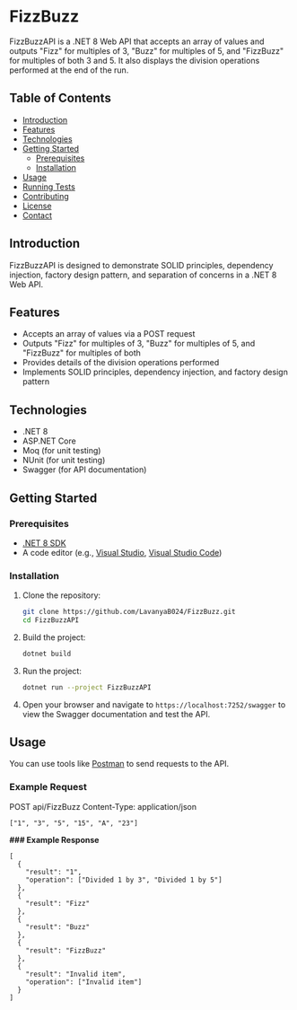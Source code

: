 # FizzBuzz

FizzBuzzAPI is a .NET 8 Web API that accepts an array of values and outputs "Fizz" for multiples of 3, "Buzz" for multiples of 5, and "FizzBuzz" for multiples of both 3 and 5. It also displays the division operations performed at the end of the run.

## Table of Contents
- [Introduction](#introduction)
- [Features](#features)
- [Technologies](#technologies)
- [Getting Started](#getting-started)
  - [Prerequisites](#prerequisites)
  - [Installation](#installation)
- [Usage](#usage)
- [Running Tests](#running-tests)
- [Contributing](#contributing)
- [License](#license)
- [Contact](#contact)

## Introduction
FizzBuzzAPI is designed to demonstrate SOLID principles, dependency injection, factory design pattern, and separation of concerns in a .NET 8 Web API.

## Features
- Accepts an array of values via a POST request
- Outputs "Fizz" for multiples of 3, "Buzz" for multiples of 5, and "FizzBuzz" for multiples of both
- Provides details of the division operations performed
- Implements SOLID principles, dependency injection, and factory design pattern

## Technologies
- .NET 8
- ASP.NET Core
- Moq (for unit testing)
- NUnit (for unit testing)
- Swagger (for API documentation)

## Getting Started

### Prerequisites
- [.NET 8 SDK](https://dotnet.microsoft.com/download/dotnet/8.0)
- A code editor (e.g., [Visual Studio](https://visualstudio.microsoft.com/), [Visual Studio Code](https://code.visualstudio.com/))

### Installation
1. Clone the repository:
    ```sh
    git clone https://github.com/LavanyaB024/FizzBuzz.git
    cd FizzBuzzAPI
    ```

2. Build the project:
    ```sh
    dotnet build
    ```

3. Run the project:
    ```sh
    dotnet run --project FizzBuzzAPI
    ```

4. Open your browser and navigate to `https://localhost:7252/swagger` to view the Swagger documentation and test the API.

## Usage
You can use tools like [Postman](https://www.postman.com/) to send requests to the API.

### Example Request

POST api/FizzBuzz
Content-Type: application/json

```
["1", "3", "5", "15", "A", "23"]
```

**### Example Response**

```
[
  {
    "result": "1",
    "operation": ["Divided 1 by 3", "Divided 1 by 5"]
  },
  {
    "result": "Fizz"
  },
  {
    "result": "Buzz"
  },
  {
    "result": "FizzBuzz"
  },
  {
    "result": "Invalid item",
    "operation": ["Invalid item"]
  }
]
```
